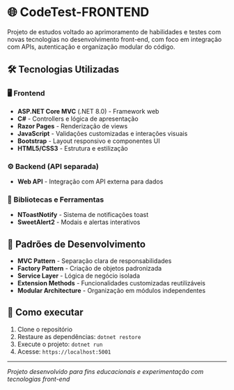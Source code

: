 # 🌐 CodeTest-FRONTEND

Projeto de estudos voltado ao aprimoramento de habilidades e testes com novas tecnologias no desenvolvimento front-end, com foco em integração com APIs, autenticação e organização modular do código.

## 🛠️ Tecnologias Utilizadas

### 🖥 Frontend
- **ASP.NET Core MVC** (.NET 8.0) - Framework web
- **C#** - Controllers e lógica de apresentação
- **Razor Pages** - Renderização de views
- **JavaScript** - Validações customizadas e interações visuais
- **Bootstrap** - Layout responsivo e componentes UI
- **HTML5/CSS3** - Estrutura e estilização

### ⚙️ Backend (API separada)
- **Web API** - Integração com API externa para dados

### 🧩 Bibliotecas e Ferramentas
- **NToastNotify** - Sistema de notificações toast
- **SweetAlert2** - Modais e alertas interativos

## 🎯 Padrões de Desenvolvimento

- **MVC Pattern** - Separação clara de responsabilidades
- **Factory Pattern** - Criação de objetos padronizada
- **Service Layer** - Lógica de negócio isolada
- **Extension Methods** - Funcionalidades customizadas reutilizáveis
- **Modular Architecture** - Organização em módulos independentes

## 🚀 Como executar

1. Clone o repositório
2. Restaure as dependências: `dotnet restore`
3. Execute o projeto: `dotnet run`
4. Acesse: `https://localhost:5001`

---
*Projeto desenvolvido para fins educacionais e experimentação com tecnologias front-end*

